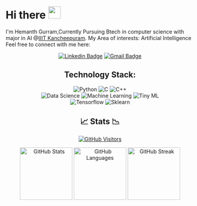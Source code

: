 # Hi there <img src="wave.gif" width=33>

I'm Hemanth Gurram,Currently Pursuing Btech in computer science with major in AI @[IIIT Kancheepuram](https://www.iiitdm.ac.in/).
My Area of interests:
Artificial Intelligence
Feel free to connect with me here:
<div align="center">

[![Linkedin Badge](https://img.shields.io/badge/linkedin-181825?style=for-the-badge&logo=linkedin&logoColor=0A66C2&link=https:/www.linkedin.com/in/gurram-hemanth-a99878289)](https://www.linkedin.com/in/gurram-hemanth-a99878289)
[![Gmail Badge](https://img.shields.io/badge/gmail-181825?style=for-the-badge&logo=gmail&logoColor=EA4335&link=mailto:gurramhemanth0629@gmail.com)](mailto:gurramhemanth0629@gmail.com)


## Technology Stack:
![Python](https://img.shields.io/badge/Python-3776AB?style=for-the-badge&logo=python&logoColor=white)
![C](https://img.shields.io/badge/C-00599C?style=for-the-badge&logo=c&logoColor=white)
![C++](https://img.shields.io/badge/C++-00599C?style=for-the-badge&logo=cplusplus&logoColor=white)
<br>
![Data Science](https://img.shields.io/badge/Data%20Science-3776AB?style=for-the-badge&logo=datascience&logoColor=white)
![Machine Learning](https://img.shields.io/badge/Machine%20Learning-3776AB?style=for-the-badge&logo=machinelearning&logoColor=white)
![Tiny ML](https://img.shields.io/badge/Tiny%20ML-3776AB?style=for-the-badge&logo=machinelearning&logoColor=white)
<br>
![Tensorflow](https://img.shields.io/badge/TensorFlow-3776AB?style=for-the-badge&logo=machinelearning&logoColor=white)
![Sklearn](https://img.shields.io/badge/Sklearn-3776AB?style=for-the-badge&logo=machinelearning&logoColor=white)
<br>

## 📈 Stats 📉

[![GitHub Visitors](https://api.visitorbadge.io/api/visitors?path=https%3A%2F%2Fgithub.com%2Hemanth-0629&label=profile%20views&labelColor=%231e1e2e&countColor=%23cba6f7)](https://visitorbadge.io/status?path=https%3A%2F%2Fgithub.com%2FHemanth-0629)


<a>
  <img height=140 src="https://github-readme-stats.vercel.app/api?username=Hemanth-0629&show_icons=true&bg_color=1e1e2e&text_color=cdd6f4&icon_color=cba6f7&title_color=94e2d5" alt="GitHub Stats">
</a>
<a>
  <img height=140 src="https://github-readme-stats.vercel.app/api/top-langs/?username=Hemanth-0629&layout=compact&exclude_repo=ADS-lab,TSP-using-GA,PR-ML-Lab&bg_color=1e1e2e&text_color=cdd6f4&icon_color=cba6f7&title_color=94e2d5" alt="GitHub Languages">
</a>

<img height=140 src="https://streak-stats.demolab.com?user=Hemanth-0629&theme=catppuccin-mocha&exclude_days=Sat%2CSun" alt="GitHub Streak">





</div>
